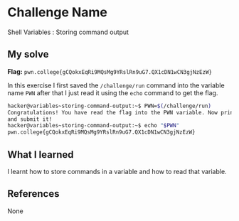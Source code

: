 # Challenge Name
Shell Variables : Storing command output

## My solve
**Flag:** `pwn.college{gCQokxEqRi9MQsMg9YRslRn9uG7.QX1cDN1wCN3gjNzEzW}`

In this exercise I first saved the `/challenge/run` command into the variable name `PWN` after that I just read it using the `echo` command to get the flag.
```bash
hacker@variables~storing-command-output:~$ PWN=$(/challenge/run)
Congratulations! You have read the flag into the PWN variable. Now print it out 
and submit it!
hacker@variables~storing-command-output:~$ echo "$PWN"
pwn.college{gCQokxEqRi9MQsMg9YRslRn9uG7.QX1cDN1wCN3gjNzEzW}
```

## What I learned
I learnt how to store commands in a variable and how to read that variable.

## References 
None


